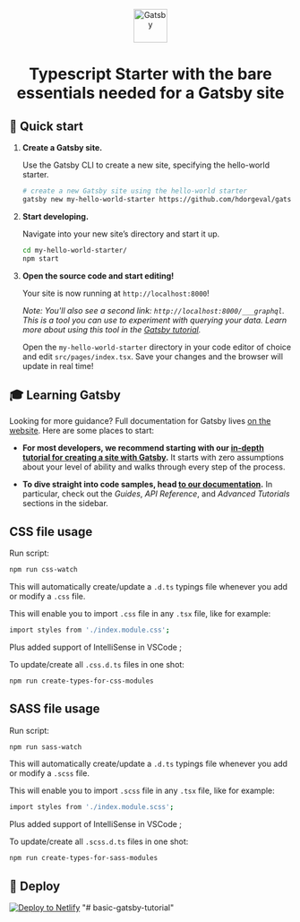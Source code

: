 <p align="center">
  <a href="https://www.gatsbyjs.org">
    <img alt="Gatsby" src="https://www.gatsbyjs.org/monogram.svg" width="60" />
  </a>
</p>
<h1 align="center">
  Typescript Starter with the bare essentials needed for a Gatsby site
</h1>

## 🚀 Quick start

1.  **Create a Gatsby site.**

    Use the Gatsby CLI to create a new site, specifying the hello-world starter.

    ```sh
    # create a new Gatsby site using the hello-world starter
    gatsby new my-hello-world-starter https://github.com/hdorgeval/gatsby-starter-ts-hello-world
    ```

1.  **Start developing.**

    Navigate into your new site’s directory and start it up.

    ```sh
    cd my-hello-world-starter/
    npm start
    ```

1.  **Open the source code and start editing!**

    Your site is now running at `http://localhost:8000`!

    _Note: You'll also see a second link: _`http://localhost:8000/___graphql`_. This is a tool you can use to experiment with querying your data. Learn more about using this tool in the [Gatsby tutorial](https://www.gatsbyjs.org/tutorial/part-five/#introducing-graphiql)._

    Open the `my-hello-world-starter` directory in your code editor of choice and edit `src/pages/index.tsx`. Save your changes and the browser will update in real time!

## 🎓 Learning Gatsby

Looking for more guidance? Full documentation for Gatsby lives [on the website](https://www.gatsbyjs.org/). Here are some places to start:

- **For most developers, we recommend starting with our [in-depth tutorial for creating a site with Gatsby](https://www.gatsbyjs.org/tutorial/).** It starts with zero assumptions about your level of ability and walks through every step of the process.

- **To dive straight into code samples, head [to our documentation](https://www.gatsbyjs.org/docs/).** In particular, check out the _Guides_, _API Reference_, and _Advanced Tutorials_ sections in the sidebar.

## CSS file usage

Run script:

```sh
npm run css-watch
```

This will automatically create/update a `.d.ts` typings file whenever you add or modify a `.css` file.

This will enable you to import `.css` file in any `.tsx` file, like for example:

```sh
import styles from './index.module.css';
```

Plus added support of IntelliSense in VSCode ;

To update/create all `.css.d.ts` files in one shot:

```sh
npm run create-types-for-css-modules
```

## SASS file usage

Run script:

```sh
npm run sass-watch
```

This will automatically create/update a `.d.ts` typings file whenever you add or modify a `.scss` file.

This will enable you to import `.scss` file in any `.tsx` file, like for example:

```sh
import styles from './index.module.scss';
```

Plus added support of IntelliSense in VSCode ;

To update/create all `.scss.d.ts` files in one shot:

```sh
npm run create-types-for-sass-modules
```

## 💫 Deploy

[![Deploy to Netlify](https://www.netlify.com/img/deploy/button.svg)](https://app.netlify.com/start/deploy?repository=https://github.com/hdorgeval/gatsby-starter-ts-hello-world)
"# basic-gatsby-tutorial" 
